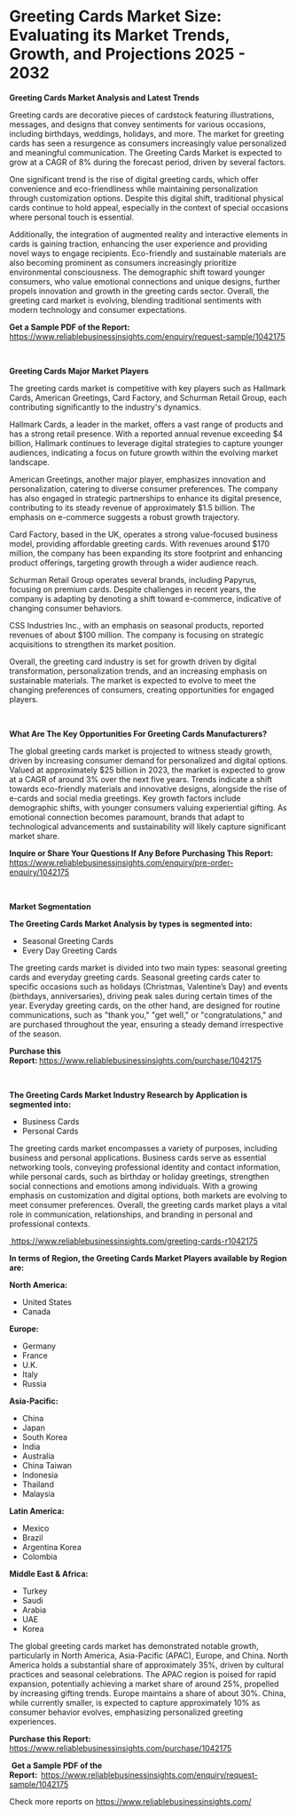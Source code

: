 <p><h1>Greeting Cards Market Size: Evaluating its Market Trends, Growth, and Projections 2025 - 2032</h1></p><p><strong>Greeting Cards Market Analysis and Latest Trends</strong></p>
<p><p>Greeting cards are decorative pieces of cardstock featuring illustrations, messages, and designs that convey sentiments for various occasions, including birthdays, weddings, holidays, and more. The market for greeting cards has seen a resurgence as consumers increasingly value personalized and meaningful communication. The Greeting Cards Market is expected to grow at a CAGR of 8% during the forecast period, driven by several factors. </p><p>One significant trend is the rise of digital greeting cards, which offer convenience and eco-friendliness while maintaining personalization through customization options. Despite this digital shift, traditional physical cards continue to hold appeal, especially in the context of special occasions where personal touch is essential. </p><p>Additionally, the integration of augmented reality and interactive elements in cards is gaining traction, enhancing the user experience and providing novel ways to engage recipients. Eco-friendly and sustainable materials are also becoming prominent as consumers increasingly prioritize environmental consciousness. The demographic shift toward younger consumers, who value emotional connections and unique designs, further propels innovation and growth in the greeting cards sector. Overall, the greeting card market is evolving, blending traditional sentiments with modern technology and consumer expectations.</p></p>
<p><strong>Get a Sample PDF of the Report:&nbsp;</strong> <a href="https://www.reliablebusinessinsights.com/enquiry/request-sample/1042175?utm_campaign=2221&utm_medium=2&utm_source=Github&utm_content=ia&utm_term=05022025&utm_id=greeting-cards">https://www.reliablebusinessinsights.com/enquiry/request-sample/1042175</a></p>
<p>&nbsp;</p>
<p><strong>Greeting Cards Major Market Players</strong></p>
<p><p>The greeting cards market is competitive with key players such as Hallmark Cards, American Greetings, Card Factory, and Schurman Retail Group, each contributing significantly to the industry's dynamics. </p><p>Hallmark Cards, a leader in the market, offers a vast range of products and has a strong retail presence. With a reported annual revenue exceeding $4 billion, Hallmark continues to leverage digital strategies to capture younger audiences, indicating a focus on future growth within the evolving market landscape.</p><p>American Greetings, another major player, emphasizes innovation and personalization, catering to diverse consumer preferences. The company has also engaged in strategic partnerships to enhance its digital presence, contributing to its steady revenue of approximately $1.5 billion. The emphasis on e-commerce suggests a robust growth trajectory.</p><p>Card Factory, based in the UK, operates a strong value-focused business model, providing affordable greeting cards. With revenues around $170 million, the company has been expanding its store footprint and enhancing product offerings, targeting growth through a wider audience reach.</p><p>Schurman Retail Group operates several brands, including Papyrus, focusing on premium cards. Despite challenges in recent years, the company is adapting by denoting a shift toward e-commerce, indicative of changing consumer behaviors.</p><p>CSS Industries Inc., with an emphasis on seasonal products, reported revenues of about $100 million. The company is focusing on strategic acquisitions to strengthen its market position.</p><p>Overall, the greeting card industry is set for growth driven by digital transformation, personalization trends, and an increasing emphasis on sustainable materials. The market is expected to evolve to meet the changing preferences of consumers, creating opportunities for engaged players.</p></p>
<p>&nbsp;</p>
<p><strong>What Are The Key Opportunities For Greeting Cards Manufacturers?</strong></p>
<p><p>The global greeting cards market is projected to witness steady growth, driven by increasing consumer demand for personalized and digital options. Valued at approximately $25 billion in 2023, the market is expected to grow at a CAGR of around 3% over the next five years. Trends indicate a shift towards eco-friendly materials and innovative designs, alongside the rise of e-cards and social media greetings. Key growth factors include demographic shifts, with younger consumers valuing experiential gifting. As emotional connection becomes paramount, brands that adapt to technological advancements and sustainability will likely capture significant market share.</p></p>
<p><strong>Inquire or Share Your Questions If Any Before Purchasing This Report:</strong> <a href="https://www.reliablebusinessinsights.com/enquiry/pre-order-enquiry/1042175?utm_campaign=2221&utm_medium=2&utm_source=Github&utm_content=ia&utm_term=05022025&utm_id=greeting-cards">https://www.reliablebusinessinsights.com/enquiry/pre-order-enquiry/1042175</a></p>
<p>&nbsp;</p>
<p><strong>Market Segmentation</strong></p>
<p><strong>The Greeting Cards Market Analysis by types is segmented into:</strong></p>
<p><ul><li>Seasonal Greeting Cards</li><li>Every Day Greeting Cards</li></ul></p>
<p><p>The greeting cards market is divided into two main types: seasonal greeting cards and everyday greeting cards. Seasonal greeting cards cater to specific occasions such as holidays (Christmas, Valentine’s Day) and events (birthdays, anniversaries), driving peak sales during certain times of the year. Everyday greeting cards, on the other hand, are designed for routine communications, such as "thank you," "get well," or "congratulations," and are purchased throughout the year, ensuring a steady demand irrespective of the season.</p></p>
<p><strong>Purchase this Report:&nbsp;</strong><a href="https://www.reliablebusinessinsights.com/purchase/1042175?utm_campaign=2221&utm_medium=2&utm_source=Github&utm_content=ia&utm_term=05022025&utm_id=greeting-cards">https://www.reliablebusinessinsights.com/purchase/1042175</a></p>
<p>&nbsp;</p>
<p><strong>The Greeting Cards Market Industry Research by Application is segmented into:</strong></p>
<p><ul><li>Business Cards</li><li>Personal Cards</li></ul></p>
<p><p>The greeting cards market encompasses a variety of purposes, including business and personal applications. Business cards serve as essential networking tools, conveying professional identity and contact information, while personal cards, such as birthday or holiday greetings, strengthen social connections and emotions among individuals. With a growing emphasis on customization and digital options, both markets are evolving to meet consumer preferences. Overall, the greeting cards market plays a vital role in communication, relationships, and branding in personal and professional contexts.</p></p>
<p><a href="https://www.reliablebusinessinsights.com/greeting-cards-r1042175?utm_campaign=2221&utm_medium=2&utm_source=Github&utm_content=ia&utm_term=05022025&utm_id=greeting-cards">&nbsp;https://www.reliablebusinessinsights.com/greeting-cards-r1042175</a></p>
<p><strong>In terms of Region, the Greeting Cards Market Players available by Region are:</strong></p>
<p>
    <p> <strong> North America: </strong>
        <ul>
            <li>United States</li>
            <li>Canada</li>
        </ul>
        </p> 
    <p> <strong> Europe: </strong>
        <ul>
            <li>Germany</li>
            <li>France</li>
            <li>U.K.</li>
            <li>Italy</li>
            <li>Russia</li>
        </ul>
        </p> 
    <p> <strong> Asia-Pacific: </strong>
        <ul>
            <li>China</li>
            <li>Japan</li>
            <li>South Korea</li>
            <li>India</li>
            <li>Australia</li>
            <li>China Taiwan</li>
            <li>Indonesia</li>
            <li>Thailand</li>
            <li>Malaysia</li>
        </ul>
        </p> 
    <p> <strong> Latin America: </strong>
        <ul>
            <li>Mexico</li>
            <li>Brazil</li>
            <li>Argentina Korea</li>
            <li>Colombia</li>
        </ul>
        </p> 
    <p> <strong> Middle East & Africa: </strong>
        <ul>
            <li>Turkey</li>
            <li>Saudi</li>
            <li>Arabia</li>
            <li>UAE</li>
            <li>Korea</li>
        </ul>
    </p>
    </p>
<p><p>The global greeting cards market has demonstrated notable growth, particularly in North America, Asia-Pacific (APAC), Europe, and China. North America holds a substantial share of approximately 35%, driven by cultural practices and seasonal celebrations. The APAC region is poised for rapid expansion, potentially achieving a market share of around 25%, propelled by increasing gifting trends. Europe maintains a share of about 30%. China, while currently smaller, is expected to capture approximately 10% as consumer behavior evolves, emphasizing personalized greeting experiences.</p></p>
<p><strong>Purchase this Report: </strong><a href="https://www.reliablebusinessinsights.com/purchase/1042175?utm_campaign=2221&utm_medium=2&utm_source=Github&utm_content=ia&utm_term=05022025&utm_id=greeting-cards">https://www.reliablebusinessinsights.com/purchase/1042175</a></p>
<p>&nbsp;<strong>Get a Sample PDF of the Report:&nbsp;&nbsp;</strong><a href="https://www.reliablebusinessinsights.com/enquiry/request-sample/1042175?utm_campaign=2221&utm_medium=2&utm_source=Github&utm_content=ia&utm_term=05022025&utm_id=greeting-cards">https://www.reliablebusinessinsights.com/enquiry/request-sample/1042175</a></p>
<p><strong></strong></p>
<p>Check more reports on <a href="https://www.reliablebusinessinsights.com/?utm_campaign=2221&utm_medium=2&utm_source=Github&utm_content=ia&utm_term=05022025&utm_id=greeting-cards">https://www.reliablebusinessinsights.com/</a></p>